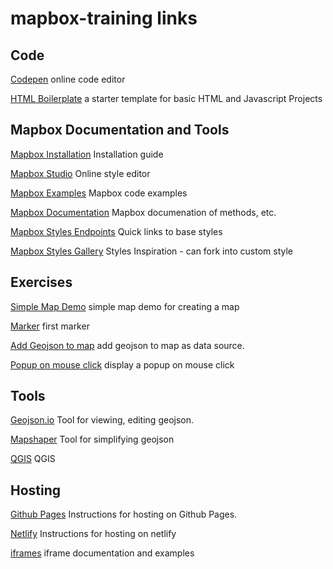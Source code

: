 # mapbox-training links


## Code

[Codepen](https://codepen.io/) online code editor

[HTML Boilerplate](https://html5boilerplate.com/) a starter template for basic HTML and Javascript Projects


## Mapbox Documentation and Tools

[Mapbox Installation](https://docs.mapbox.com/mapbox-gl-js/guides/install/) Installation guide

[Mapbox Studio](https://studio.mapbox.com) Online style editor

[Mapbox Examples](https://docs.mapbox.com/mapbox-gl-js/example/) Mapbox code examples

[Mapbox Documentation](https://docs.mapbox.com/mapbox-gl-js/api/) Mapbox documenation of methods, etc.

[Mapbox Styles Endpoints](https://docs.mapbox.com/api/maps/styles/) Quick links to base styles

[Mapbox Styles Gallery](https://www.mapbox.com/gallery) Styles Inspiration - can fork into custom style


## Exercises

[Simple Map Demo](https://docs.mapbox.com/mapbox-gl-js/example/simple-map/) simple map demo for creating a map

[Marker](https://docs.mapbox.com/mapbox-gl-js/example/add-a-marker/) first marker

[Add Geojson to map](https://docs.mapbox.com/mapbox-gl-js/example/geojson-polygon/) add geojson to map as data source.

[Popup on mouse click](https://docs.mapbox.com/mapbox-gl-js/example/popup-on-click/) display a popup on mouse click






## Tools 

[Geojson.io](https://geojson.io/) Tool for viewing, editing geojson.

[Mapshaper](https://mapshaper.org/) Tool for simplifying geojson

[QGIS](https://qgis.org/en/site/) QGIS


## Hosting

[Github Pages](https://docs.github.com/en/pages/getting-started-with-github-pages/creating-a-github-pages-site) Instructions for hosting on Github Pages.


[Netlify](https://docs.netlify.com/welcome/add-new-site/) Instructions for hosting on netlify

[iframes](https://developer.mozilla.org/en-US/docs/Web/HTML/Element/iframe) iframe documentation and examples



